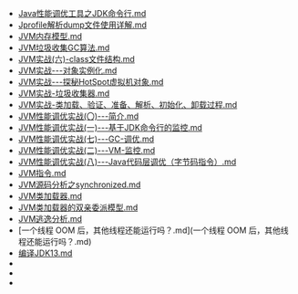 
- [Java性能调优工具之JDK命令行.md](Java性能调优工具之JDK命令行.md)
- [Jprofile解析dump文件使用详解.md](Jprofile解析dump文件使用详解.md)
- [JVM内存模型.md](JVM内存模型.md)
- [JVM垃圾收集GC算法.md](JVM垃圾收集GC算法.md)
- [JVM实战(六)-class文件结构.md](JVM实战(六)-class文件结构.md)
- [JVM实战---对象实例化.md](JVM实战---对象实例化.md)
- [JVM实战---探秘HotSpot虚拟机对象.md](JVM实战---探秘HotSpot虚拟机对象.md)
- [JVM实战-垃圾收集器.md](JVM实战-垃圾收集器.md)
- [JVM实战-类加载、验证、准备、解析、初始化、卸载过程.md](JVM实战-类加载、验证、准备、解析、初始化、卸载过程.md)
- [JVM性能调优实战(〇)---简介.md](JVM性能调优实战(〇)---简介.md)
- [JVM性能调优实战(一)---基于JDK命令行的监控.md](JVM性能调优实战(一)---基于JDK命令行的监控.md)
- [JVM性能调优实战(七)---GC-调优.md](JVM性能调优实战(七)---GC-调优.md)
- [JVM性能调优实战(二)---VM-监控.md](JVM性能调优实战(二)---VM-监控.md)
- [JVM性能调优实战(八)---Java代码层调优（字节码指令）.md](JVM性能调优实战(八)---Java代码层调优（字节码指令）.md)
- [JVM指令.md](JVM指令.md)
- [JVM源码分析之synchronized.md](JVM源码分析之synchronized.md)
- [JVM类加载器.md](JVM类加载器.md)
- [JVM类加载器的双亲委派模型.md](JVM类加载器的双亲委派模型.md)
- [JVM逃逸分析.md](JVM逃逸分析.md)
- [一个线程 OOM 后，其他线程还能运行吗？.md](一个线程 OOM 后，其他线程还能运行吗？.md)
- [编译JDK13.md](编译JDK13.md)
- []()
- []()
- []()

 
